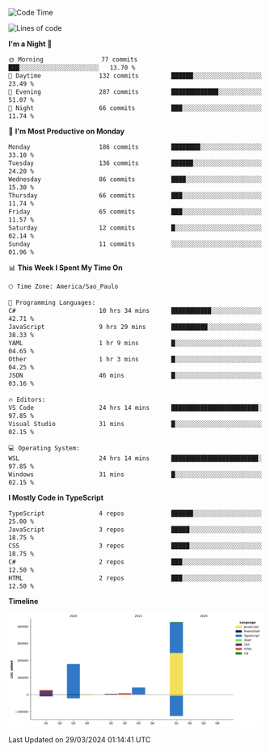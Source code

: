 <!--START_SECTION:waka-->
![Code Time](http://img.shields.io/badge/Code%20Time-2%2C397%20hrs%2038%20mins-blue)

![Lines of code](https://img.shields.io/badge/From%20Hello%20World%20I%27ve%20Written-683.4%20thousand%20lines%20of%20code-blue)

**I'm a Night 🦉** 

```text
🌞 Morning                77 commits          ███░░░░░░░░░░░░░░░░░░░░░░   13.70 % 
🌆 Daytime                132 commits         ██████░░░░░░░░░░░░░░░░░░░   23.49 % 
🌃 Evening                287 commits         █████████████░░░░░░░░░░░░   51.07 % 
🌙 Night                  66 commits          ███░░░░░░░░░░░░░░░░░░░░░░   11.74 % 
```
📅 **I'm Most Productive on Monday** 

```text
Monday                   186 commits         ████████░░░░░░░░░░░░░░░░░   33.10 % 
Tuesday                  136 commits         ██████░░░░░░░░░░░░░░░░░░░   24.20 % 
Wednesday                86 commits          ████░░░░░░░░░░░░░░░░░░░░░   15.30 % 
Thursday                 66 commits          ███░░░░░░░░░░░░░░░░░░░░░░   11.74 % 
Friday                   65 commits          ███░░░░░░░░░░░░░░░░░░░░░░   11.57 % 
Saturday                 12 commits          █░░░░░░░░░░░░░░░░░░░░░░░░   02.14 % 
Sunday                   11 commits          ░░░░░░░░░░░░░░░░░░░░░░░░░   01.96 % 
```


📊 **This Week I Spent My Time On** 

```text
🕑︎ Time Zone: America/Sao_Paulo

💬 Programming Languages: 
C#                       10 hrs 34 mins      ███████████░░░░░░░░░░░░░░   42.71 % 
JavaScript               9 hrs 29 mins       ██████████░░░░░░░░░░░░░░░   38.33 % 
YAML                     1 hr 9 mins         █░░░░░░░░░░░░░░░░░░░░░░░░   04.65 % 
Other                    1 hr 3 mins         █░░░░░░░░░░░░░░░░░░░░░░░░   04.25 % 
JSON                     46 mins             █░░░░░░░░░░░░░░░░░░░░░░░░   03.16 % 

🔥 Editors: 
VS Code                  24 hrs 14 mins      ████████████████████████░   97.85 % 
Visual Studio            31 mins             █░░░░░░░░░░░░░░░░░░░░░░░░   02.15 % 

💻 Operating System: 
WSL                      24 hrs 14 mins      ████████████████████████░   97.85 % 
Windows                  31 mins             █░░░░░░░░░░░░░░░░░░░░░░░░   02.15 % 
```

**I Mostly Code in TypeScript** 

```text
TypeScript               4 repos             ██████░░░░░░░░░░░░░░░░░░░   25.00 % 
JavaScript               3 repos             █████░░░░░░░░░░░░░░░░░░░░   18.75 % 
CSS                      3 repos             █████░░░░░░░░░░░░░░░░░░░░   18.75 % 
C#                       2 repos             ███░░░░░░░░░░░░░░░░░░░░░░   12.50 % 
HTML                     2 repos             ███░░░░░░░░░░░░░░░░░░░░░░   12.50 % 
```



**Timeline**

![Lines of Code chart](https://raw.githubusercontent.com/jonhoffmam/jonhoffmam/master/assets/bar_graph.png)


 Last Updated on 29/03/2024 01:14:41 UTC
<!--END_SECTION:waka-->
